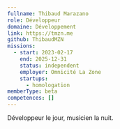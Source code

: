 ```yaml
---
fullname: Thibaud Marazano
role: Développeur
domaine: Développement
link: https://tmzn.me
github: ThibaudMZN
missions:
  - start: 2023-02-17
    end: 2025-12-31
    status: independent
    employer: Omnicité La Zone
    startups:
      - homologation
memberType: beta
competences: []
---
```

Développeur le jour, musicien la nuit.